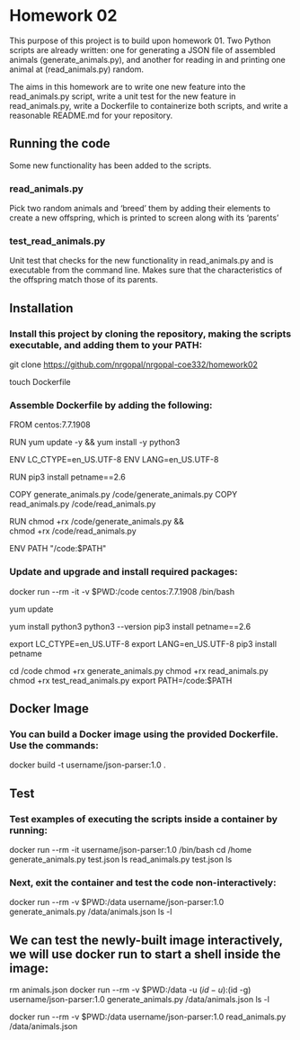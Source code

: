 # Homework 02

This purpose of this project is to build upon homework 01. Two Python scripts are already written: one for generating a JSON file of assembled animals (generate_animals.py), and another for reading in and printing one animal at (read_animals.py) random.

The aims in this homework are to write one new feature into the read_animals.py script, write a unit test for the new feature in read_animals.py, write a Dockerfile to containerize both scripts, and write a reasonable README.md for your repository.

## Running the code
Some new functionality has been added to the scripts.

### read_animals.py
Pick two random animals and ‘breed’ them by adding their elements to create a new offspring, which is printed to screen along with its ‘parents’

### test_read_animals.py
Unit test that checks for the new functionality in read_animals.py and is executable from the command line.
Makes sure that the characteristics of the offspring match those of its parents.

## Installation

### Install this project by cloning the repository, making the scripts executable, and adding them to your PATH: 

git clone https://github.com/nrgopal/nrgopal-coe332/homework02

touch Dockerfile


### Assemble Dockerfile by adding the following:
FROM centos:7.7.1908

RUN yum update -y && yum install -y python3

ENV LC_CTYPE=en_US.UTF-8
ENV LANG=en_US.UTF-8

RUN pip3 install petname==2.6

COPY generate_animals.py /code/generate_animals.py
COPY read_animals.py /code/read_animals.py

RUN chmod +rx /code/generate_animals.py && \
    chmod +rx /code/read_animals.py

ENV PATH "/code:$PATH"

### Update and upgrade and install required packages:
docker run --rm -it -v $PWD:/code centos:7.7.1908 /bin/bash

yum update

yum install python3
python3 --version
pip3 install petname==2.6

export LC_CTYPE=en_US.UTF-8
export LANG=en_US.UTF-8
pip3 install petname

cd /code
chmod +rx generate_animals.py
chmod +rx read_animals.py
chmod +rx test_read_animals.py
export PATH=/code:$PATH

## Docker Image

### You can build a Docker image using the provided Dockerfile. Use the commands:
docker build -t username/json-parser:1.0 .


## Test

### Test examples of executing the scripts inside a container by running:
docker run --rm -it username/json-parser:1.0 /bin/bash
cd /home
generate_animals.py test.json
ls
read_animals.py test.json
ls

### Next, exit the container and test the code non-interactively:
docker run --rm -v $PWD:/data username/json-parser:1.0 generate_animals.py /data/animals.json
ls -l

## We can test the newly-built image interactively, we will use docker run to start a shell inside the image:

rm animals.json
docker run --rm -v $PWD:/data -u $(id -u):$(id -g) username/json-parser:1.0 generate_animals.py /data/animals.json
ls -l

docker run --rm -v $PWD:/data username/json-parser:1.0 read_animals.py /data/animals.json


